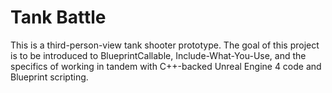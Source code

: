 # Tank Battle

This is a third-person-view tank shooter prototype. The goal of this project is to be introduced to BlueprintCallable, Include-What-You-Use, and the specifics of working in tandem with C++-backed Unreal Engine 4 code and Blueprint scripting.

